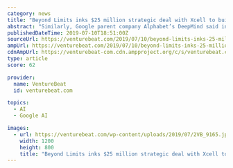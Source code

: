 ```yaml
---
category: news
title: "Beyond Limits inks $25 million strategic deal with Xcell to build AI-controlled power plant"
abstract: "Similarly, Google parent company Alphabet’s DeepMind said in February that it’s using AI to forecast the performance of wind turbines 36 hours in advance, and last August, DeepMind revealed ..."
publishedDateTime: 2019-07-10T18:51:00Z
sourceUrl: https://venturebeat.com/2019/07/10/beyond-limits-inks-25-million-strategic-deal-with-xcel-to-build-ai-controlled-power-plant/
ampUrl: https://venturebeat.com/2019/07/10/beyond-limits-inks-25-million-strategic-deal-with-xcel-to-build-ai-controlled-power-plant/amp/
cdnAmpUrl: https://venturebeat-com.cdn.ampproject.org/c/s/venturebeat.com/2019/07/10/beyond-limits-inks-25-million-strategic-deal-with-xcel-to-build-ai-controlled-power-plant/amp/
type: article
score: 62

provider:
  name: VentureBeat
  id: venturebeat.com

topics:
  - AI
  - Google AI

images:
  - url: https://venturebeat.com/wp-content/uploads/2019/07/2VB_9165.jpg?w=1200&#038;strip=all
    width: 1200
    height: 800
    title: "Beyond Limits inks $25 million strategic deal with Xcell to build AI-controlled power plant"
---
```

